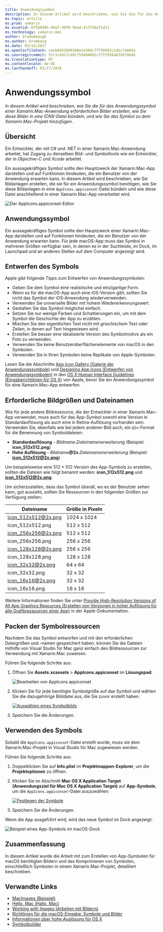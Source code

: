 ```yaml
---
title: Anwendungssymbol
description: In diesem Artikel wird beschrieben, wie Sie die für das Anwendungssymbol einer Xamarin.Mac-Anwendung erforderlichen Bilder erstellen, wie Sie diese Bilder in eine ICNS-Datei bündeln, und wie Sie das Symbol zu dem Xamarin.Mac-Projekt hinzufügen.
ms.topic: article
ms.prod: xamarin
ms.assetid: 675b9405-d9a7-49f0-94ad-417f10a71d11
ms.technology: xamarin-mac
author: bradumbaugh
ms.author: brumbaug
ms.date: 03/14/2017
ms.openlocfilehash: ceeb0d33b00288e2a50dc7f758902c1dbc7ab04a
ms.sourcegitcommit: 5fc1c4d17cd9c755604092cf7ff038a6358f8646
ms.translationtype: HT
ms.contentlocale: de-DE
ms.lasthandoff: 03/17/2018
---
```

# <a name="application-icon"></a>Anwendungssymbol

_In diesem Artikel wird beschrieben, wie Sie die für das Anwendungssymbol einer Xamarin.Mac-Anwendung erforderlichen Bilder erstellen, wie Sie diese Bilder in eine ICNS-Datei bündeln, und wie Sie das Symbol zu dem Xamarin.Mac-Projekt hinzufügen._


## <a name="overview"></a>Übersicht

Ein Entwickler, der mit C# und .NET in einer Xamarin.Mac-Anwendung arbeitet, hat Zugang zu denselben Bild- und Symboltools wie ein Entwickler, der in *Objective-C* und *Xcode* arbeitet.

Ein aussagekräftiges Symbol sollte den Hauptzweck der Xamarin.Mac-App darstellen und auf Funktionen hindeuten, die ein Benutzer von der Anwendung erwarten kann. In diesem Artikel wird beschrieben, wie Sie Bildanlagen erstellen, die sie für ein Anwendungssymbol benötigen, wie Sie diese Bildanlagen in eine `AppIcons.appiconset`-Datei bündeln und wie diese Datei anschließend in einer Xamarin.Mac-App verarbeitet wird.

![Der AppIcons.appiconset-Editor](app-icon-images/intro01.png "The AppIcons.appiconset editor")


## <a name="application-icon"></a>Anwendungssymbol

Ein aussagekräftiges Symbol sollte den Hauptzweck einer Xamarin.Mac-App darstellen und auf Funktionen hindeuten, die ein Benutzer von der Anwendung erwarten kann. Für jede macOS-App muss das Symbol in mehreren Größen verfügbar sein, in denen es in der Suchleiste, im Dock, im Launchpad und an anderen Stellen auf dem Computer angezeigt wird.


## <a name="designing-the-icon"></a>Entwerfen des Symbols

Apple gibt folgende Tipps zum Entwerfen von Anwendungssymbolen:

- Geben Sie dem Symbol eine realistische und einzigartige Form.
- Wenn es für die macOS-App auch eine iOS-Version gibt, sollten Sie nicht das Symbol der iOS-Anwendung wiederverwenden.
- Verwenden Sie universelle Bilder mit hohem Wiedererkennungswert.
- Gestalten Sie das Symbol möglichst einfach.
- Setzen Sie nur wenige Farben und Schattierungen ein, um mit dem Symbol die Geschichte der App zu erzählen.
- Mischen Sie den eigentlichen Text nicht mit _griechischem_ Text oder Zeilen, in denen auf Text hingewiesen wird.
- Erstellen Sie besser eine idealisierte Version des Symbolmotivs als ein Foto zu verwenden.
- Verwenden Sie keine Benutzeroberflächenelemente von macOS in den Symbolen.
- Verwenden Sie in Ihren Symbolen keine Replikate von Apple-Symbolen.

Lesen Sie die Abschnitte [App Icon Gallery (Galerie der Anwendungssymbole)](https://developer.apple.com/library/mac/documentation/UserExperience/Conceptual/OSXHIGuidelines/Gallery.html#//apple_ref/doc/uid/20000957-CH88-SW1) und [Designing App Icons (Entwerfen von Anwendungssymbolen)](https://developer.apple.com/library/mac/documentation/UserExperience/Conceptual/OSXHIGuidelines/Designing.html#//apple_ref/doc/uid/20000957-CH87-SW1) in den [OS X Human Interface Guidelines (Eingaberichtlinien für OS X)](https://developer.apple.com/library/mac/documentation/UserExperience/Conceptual/OSXHIGuidelines/) von Apple, bevor Sie ein Anwendungssymbol für eine Xamarin.Mac-App entwerfen.


## <a name="required-image-sizes-and-filenames"></a>Erforderliche Bildgrößen und Dateinamen

Wie für jede andere Bildressource, die der Entwickler in einer Xamarin.Mac-App verwendet, muss auch für das App-Symbol sowohl eine Version in Standardauflösung als auch eine in Retina-Auflösung vorhanden sein. Verwenden Sie, ebenfalls wie bei jedem anderen Bild auch, ein `@2x`-Format für die Benennung von Symboldateien:

- **Standardauflösung**  - _Bildname_**.**_Dateinamenerweiterung_ (Beispiel: **icon_512x512.png**)
- **Hohe Auflösung**  - _Bildname_**@2x.**_Dateinamenerweiterung_ (Beispiel: **icon_512x512@2x.png**)

Um beispielsweise eine 512 × 512-Version des App-Symbols zu erstellen, sollten die Dateien wie folgt benannt werden: **icon_512x512.png** und **icon_512x512@2x.png**.

Um sicherzustellen, dass das Symbol überall, wo es der Benutzer sehen kann, gut aussieht, sollten Sie Ressourcen in den folgenden Größen zur Verfügung stellen:

|Dateiname|Größe in Pixeln|
|---|---|
|icon_512x512@2x.png|1024 x 1024|
|icon_512x512.png|512 x 512|
|icon_256x256@2x.png|512 x 512|
|icon_256x256.png|256 x 256|
|icon_128x128@2x.png|256 x 256|
|icon_128x128.png|128 x 128|
|icon_32x32@2x.png|64 x 64|
|icon_32x32.png|32 x 32|
|icon_16x16@2x.png|32 x 32|
|icon_16x16.png|16 x 16|

Weitere Informationen finden Sie unter [Provide High-Resolution Versions of All App Graphics Resources (Erstellen von Versionen in hoher Auflösung für alle Grafikressourcen einer App)](https://developer.apple.com/library/mac/documentation/GraphicsAnimation/Conceptual/HighResolutionOSX/Optimizing/Optimizing.html#//apple_ref/doc/uid/TP40012302-CH7-SW3) in der Apple-Dokumentation.


## <a name="packaging-the-icon-resources"></a>Packen der Symbolressourcen

Nachdem Sie das Symbol entworfen und mit den erforderlichen Dateigrößen und -namen gespeichert haben, können Sie die Dateien mithilfe von Visual Studio für Mac ganz einfach den Bildressourcen zur Verwendung mit Xamarin.Mac zuweisen.

Führen Sie folgende Schritte aus:

1. Öffnen Sie **Assets.xcassets** > **AppIcons.appiconset** im **Lösungspad**: 

    ![Bearbeiten von AppIcons.appiconset](app-icon-images/intro01.png "Editing the AppIcons.appiconset")
2. Klicken Sie für jede benötigte Symbolgröße auf das Symbol und wählen Sie die dazugehörige Bilddatei aus, die Sie zuvor erstellt haben: 

    [![Auswählen eines Symbolbilds](app-icon-images/intro02.png "Selecting an icon image")](app-icon-images/intro02-large.png#lightbox)
3. Speichern Sie die Änderungen.


## <a name="using-the-icon"></a>Verwenden des Symbols

Sobald die `AppIcons.appiconset`-Datei erstellt wurde, muss sie dem Xamarin.Mac-Projekt in Visual Studio für Mac zugewiesen werden.

Führen Sie folgende Schritte aus:

1. Doppelklicken Sie auf **Info.plist** im **Projektmappen-Explorer**, um die **Projektoptionen** zu öffnen.
2. Klicken Sie im Abschnitt **Mac OS X Application Target (Anwendungsziel für Mac OS X Application Target)** auf **App-Symbole**, um die `AppIcons.appiconset`-Datei auszuwählen: 

    [![Festlegen der Symbole](app-icon-images/icon01.png "Setting the icon set")](app-icon-images/icon01-large.png#lightbox)
3. Speichern Sie die Änderungen.

Wenn die App ausgeführt wird, wird das neue Symbol im Dock angezeigt:

![Beispiel eines App-Symbols im macOS-Dock](app-icon-images/icon04.png "An example of an app icon in the macOS dock")


## <a name="summary"></a>Zusammenfassung

In diesem Artikel wurde die Arbeit mit zum Erstellen von App-Symbolen für macOS benötigten Bildern und das Komprimieren von Symbolen, einschließlich Symbolen in einem Xamarin.Mac-Projekt, detailliert beschrieben.


## <a name="related-links"></a>Verwandte Links

- [MacImages (Beispiel)](https://developer.xamarin.com/samples/mac/MacImages/)
- [Hello, Mac (Hallo, Mac)](~/mac/get-started/hello-mac.md)
- [Working with Images (Arbeiten mit Bildern)](~/mac/app-fundamentals/image.md)
- [Richtlinien für die macOS-Eingabe: Symbole und Bilder](https://developer.apple.com/macos/human-interface-guidelines/icons-and-images/image-size-and-resolution/)
- [Informationen über hohe Auslösung für OS X](https://developer.apple.com/library/content/documentation/GraphicsAnimation/Conceptual/HighResolutionOSX/Introduction/Introduction.html)
- [Symbolbuilder](https://itunes.apple.com/us/app/icns-builder/id554660130?mt=12)
